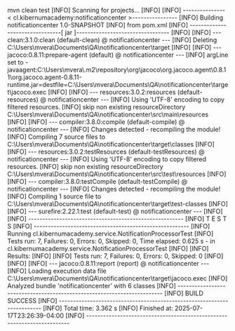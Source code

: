 mvn clean test
[INFO] Scanning for projects...
[INFO] 
[INFO] ---------------< cl.kibernumacademy:notificationcenter >----------------
[INFO] Building notificationcenter 1.0-SNAPSHOT
[INFO]   from pom.xml
[INFO] --------------------------------[ jar ]---------------------------------
[INFO] 
[INFO] --- clean:3.1.0:clean (default-clean) @ notificationcenter ---
[INFO] Deleting C:\Users\mvera\Documents\QA\notificationcenter\target
[INFO] 
[INFO] --- jacoco:0.8.11:prepare-agent (default) @ notificationcenter ---
[INFO] argLine set to -javaagent:C:\\Users\\mvera\\.m2\\repository\\org\\jacoco\\org.jacoco.agent\\0.8.11\\org.jacoco.agent-0.8.11-runtime.jar=destfile=C:\\Users\\mvera\\Documents\\QA\\notificationcenter\\target\\jacoco.exec
[INFO]
[INFO] --- resources:3.0.2:resources (default-resources) @ notificationcenter ---
[INFO] Using 'UTF-8' encoding to copy filtered resources.
[INFO] skip non existing resourceDirectory C:\Users\mvera\Documents\QA\notificationcenter\src\main\resources
[INFO]
[INFO] --- compiler:3.8.0:compile (default-compile) @ notificationcenter ---
[INFO] Changes detected - recompiling the module!
[INFO] Compiling 7 source files to C:\Users\mvera\Documents\QA\notificationcenter\target\classes
[INFO] 
[INFO] --- resources:3.0.2:testResources (default-testResources) @ notificationcenter ---
[INFO] Using 'UTF-8' encoding to copy filtered resources.
[INFO] skip non existing resourceDirectory C:\Users\mvera\Documents\QA\notificationcenter\src\test\resources
[INFO]
[INFO] --- compiler:3.8.0:testCompile (default-testCompile) @ notificationcenter ---
[INFO] Changes detected - recompiling the module!
[INFO] Compiling 1 source file to C:\Users\mvera\Documents\QA\notificationcenter\target\test-classes
[INFO] 
[INFO] --- surefire:2.22.1:test (default-test) @ notificationcenter ---
[INFO] 
[INFO] -------------------------------------------------------
[INFO]  T E S T S
[INFO] -------------------------------------------------------
[INFO] Running cl.kibernumacademy.service.NotificationProcessorTest
[INFO] Tests run: 7, Failures: 0, Errors: 0, Skipped: 0, Time elapsed: 0.625 s - in cl.kibernumacademy.service.NotificationProcessorTest
[INFO] 
[INFO] Results:
[INFO]
[INFO] Tests run: 7, Failures: 0, Errors: 0, Skipped: 0
[INFO]
[INFO]
[INFO] --- jacoco:0.8.11:report (report) @ notificationcenter ---
[INFO] Loading execution data file C:\Users\mvera\Documents\QA\notificationcenter\target\jacoco.exec
[INFO] Analyzed bundle 'notificationcenter' with 6 classes
[INFO] ------------------------------------------------------------------------
[INFO] BUILD SUCCESS
[INFO] ------------------------------------------------------------------------
[INFO] Total time:  3.362 s
[INFO] Finished at: 2025-07-17T23:26:39-04:00
[INFO] ------------------------------------------------------------------------